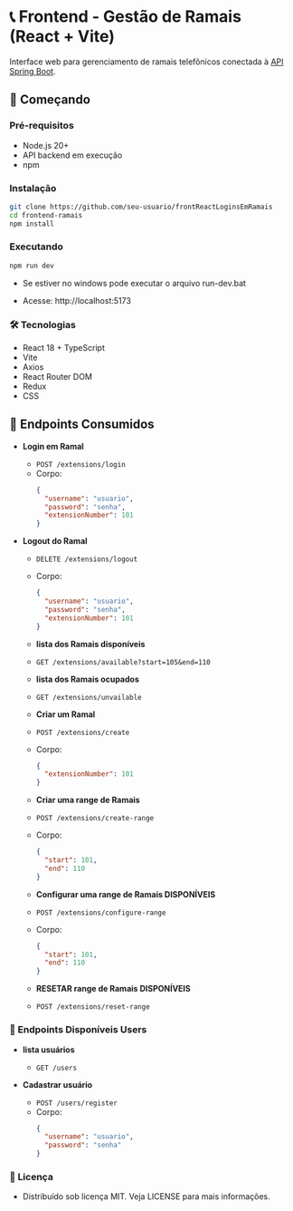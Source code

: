 # 📞 Frontend - Gestão de Ramais (React + Vite)

Interface web para gerenciamento de ramais telefônicos conectada à [API Spring Boot](https://github.com/rawRocha/apiLoginsEmRamais).

## 🚀 Começando

### Pré-requisitos

- Node.js 20+
- API backend em execução
- npm

### Instalação

```bash
git clone https://github.com/seu-usuario/frontReactLoginsEmRamais
cd frontend-ramais
npm install
```

### Executando

```bash
npm run dev
```

- Se estiver no windows pode executar o arquivo run-dev.bat

- Acesse: http://localhost:5173

### 🛠️ Tecnologias

- React 18 + TypeScript
- Vite
- Axios
- React Router DOM
- Redux
- CSS

## 📝 Endpoints Consumidos

- **Login em Ramal**

  - `POST /extensions/login`
  - Corpo:
    ```json
    {
      "username": "usuario",
      "password": "senha",
      "extensionNumber": 101
    }
    ```

- **Logout do Ramal**

  - `DELETE /extensions/logout`
  - Corpo:

    ```json
    {
      "username": "usuario",
      "password": "senha",
      "extensionNumber": 101
    }
    ```

  - **lista dos Ramais disponíveis**

  - `GET /extensions/available?start=105&end=110`

  - **lista dos Ramais ocupados**

  - `GET /extensions/unvailable`

  - **Criar um Ramal**

  - `POST /extensions/create`
  - Corpo:

    ```json
    {
      "extensionNumber": 101
    }
    ```

  - **Criar uma range de Ramais**

  - `POST /extensions/create-range`
  - Corpo:

    ```json
    {
      "start": 101,
      "end": 110
    }
    ```

  - **Configurar uma range de Ramais DISPONÍVEIS**

  - `POST /extensions/configure-range`
  - Corpo:

    ```json
    {
      "start": 101,
      "end": 110
    }
    ```

  - **RESETAR range de Ramais DISPONÍVEIS**

  - `POST /extensions/reset-range`

### 📝 Endpoints Disponíveis Users

- **lista usuários**

  - `GET /users`

- **Cadastrar usuário**

  - `POST /users/register`
  - Corpo:
    ```json
    {
      "username": "usuario",
      "password": "senha"
    }
    ```

### 📄 Licença

- Distribuído sob licença MIT. Veja LICENSE para mais informações.
